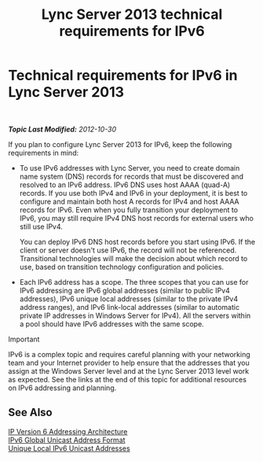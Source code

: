 ﻿---
title: Lync Server 2013 technical requirements for IPv6
TOCTitle: Technical requirements for IPv6
ms:assetid: caff0123-ce41-4a62-87a0-00b1d118b72b
ms:mtpsurl: https://technet.microsoft.com/en-us/library/JJ205278(v=OCS.15)
ms:contentKeyID: 48185465
ms.date: 07/23/2014
mtps_version: v=OCS.15
---

<div data-xmlns="http://www.w3.org/1999/xhtml">

<div class="topic" data-xmlns="http://www.w3.org/1999/xhtml" data-msxsl="urn:schemas-microsoft-com:xslt" data-cs="http://msdn.microsoft.com/en-us/">

<div data-asp="http://msdn2.microsoft.com/asp">

# Technical requirements for IPv6 in Lync Server 2013

</div>

<div id="mainSection">

<div id="mainBody">

<span> </span>

_**Topic Last Modified:** 2012-10-30_

If you plan to configure Lync Server 2013 for IPv6, keep the following requirements in mind:

  - To use IPv6 addresses with Lync Server, you need to create domain name system (DNS) records for records that must be discovered and resolved to an IPv6 address. IPv6 DNS uses host AAAA (quad-A) records. If you use both IPv4 and IPv6 in your deployment, it is best to configure and maintain both host A records for IPv4 and host AAAA records for IPv6. Even when you fully transition your deployment to IPv6, you may still require IPv4 DNS host records for external users who still use IPv4.
    
    You can deploy IPv6 DNS host records before you start using IPv6. If the client or server doesn't use IPv6, the record will not be referenced. Transitional technologies will make the decision about which record to use, based on transition technology configuration and policies.

  - Each IPv6 address has a scope. The three scopes that you can use for IPv6 addressing are IPv6 global addresses (similar to public IPv4 addresses), IPv6 unique local addresses (similar to the private IPv4 address ranges), and IPv6 link-local addresses (similar to automatic private IP addresses in Windows Server for IPv4). All the servers within a pool should have IPv6 addresses with the same scope.

<div>


> [!IMPORTANT]  
> IPv6 is a complex topic and requires careful planning with your networking team and your Internet provider to help ensure that the addresses that you assign at the Windows Server level and at the Lync Server 2013 level work as expected. See the links at the end of this topic for additional resources on IPv6 addressing and planning.



</div>

<div>

## See Also


[IP Version 6 Addressing Architecture](http://tools.ietf.org/html/rfc4291)  
[IPv6 Global Unicast Address Format](http://tools.ietf.org/html/rfc3587)  
[Unique Local IPv6 Unicast Addresses](http://tools.ietf.org/html/rfc4193)  
  

</div>

</div>

<span> </span>

</div>

</div>

</div>


